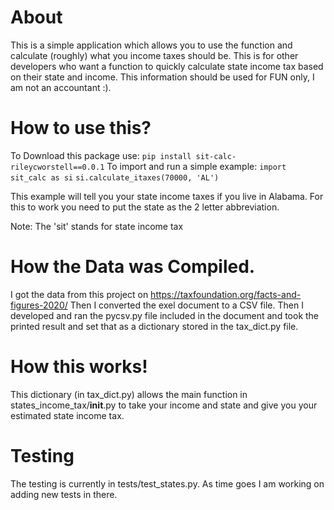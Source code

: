 # About
This is a simple application which allows you to use the function and calculate (roughly) what you income taxes should be.
This is for other developers who want a function to quickly calculate state income tax based on their state and income.
This information should be used for FUN only, I am not an accountant :).

# How to use this?
To Download this package use:
`pip install sit-calc-rileycworstell==0.0.1`
To import and run a simple example:
`import sit_calc as si`
`si.calculate_itaxes(70000, 'AL')`

This example will tell you your state income taxes if you live in Alabama. 
For this to work you need to put the state as the 2 letter abbreviation.

Note: The 'sit' stands for state income tax


# How the Data was Compiled.
I got the data from this project on https://taxfoundation.org/facts-and-figures-2020/
Then I converted the exel document to a CSV file. 
Then I developed and ran the pycsv.py file included in the document and took the printed result and set that as a dictionary stored
in the tax_dict.py file.

# How this works!
This dictionary (in tax_dict.py) allows the main function in states_income_tax/__init__.py to take your income and state and give you your estimated state income tax.

# Testing
The testing is currently in tests/test_states.py. As time goes I am working on adding new tests in there.

